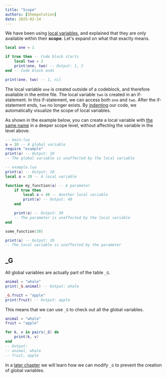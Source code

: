 ```yaml
---
title: "Scope"
authors: [Sheepolution]
date: 2025-02-24
---
```


We have been using [local variables](../lua-basics/variables#local-variables), and explained that they are only available within their **scope**. Let's expand on what that exactly means.

```lua
local one = 1

if true then -- Code block starts
    local two = 2
    print(one, two) -- Output: 1, 2
end -- Code block ends

print(one, two) -- 1, nil
```

The local variable `one` is created outside of a codeblock, and therefore available in the entire file. The local variable `two` is created in an if-statement. In this if-statement, we can access both `one` and `two`. After the if-statement ends, `two` no longer exists. By <ins>indenting</ins> our code, we automatically visualize the scope of local variables.

As shown in the example below, you can create a local variable with <ins>the same name</ins> in a deeper scope level, without affecting the variable in the level above.

```lua
-- main.lua
a = 10 -- A global variable
require "example"
print(a) -- Output: 10
-- The global variable is unaffected by the local variable
```

```lua
-- example.lua
print(a) -- Output: 10
local a = 20 -- A local variable

function my_function(a) -- A parameter
    if true then
        local a = 40 -- Another local variable
        print(a) -- Output: 40
    end

    print(a) -- Output: 30
    -- The parameter is unaffected by the local variable
end

some_function(30)

print(a) -- Output: 20
-- The local variable is unaffected by the parameter
```

## _G

All global variables are actually part of the table `_G`.

```lua
animal = "whale"
print(_G.animal) -- Output: whale

_G.fruit = "apple"
print(fruit) -- Output: apple
```

This means that we can use `_G` to check out all the global variables.

```lua
animal = "whale"
fruit = "apple"

for k, v in pairs(_G) do
    print(k, v)
end
-- Output:
-- animal, whale
-- fruit, apple
```

In a [later chapter](metatables#strict-mode) we will learn how we can modify `_G` to prevent the creation of global variables.